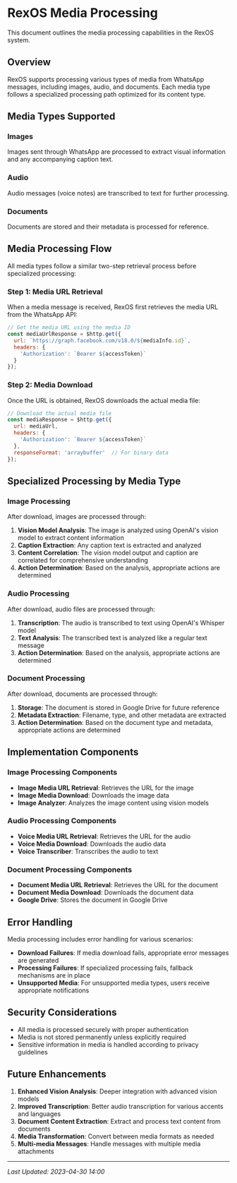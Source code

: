 # RexOS Media Processing

This document outlines the media processing capabilities in the RexOS system.

## Overview

RexOS supports processing various types of media from WhatsApp messages, including images, audio, and documents. Each media type follows a specialized processing path optimized for its content type.

## Media Types Supported

### Images

Images sent through WhatsApp are processed to extract visual information and any accompanying caption text.

### Audio

Audio messages (voice notes) are transcribed to text for further processing.

### Documents

Documents are stored and their metadata is processed for reference.

## Media Processing Flow

All media types follow a similar two-step retrieval process before specialized processing:

### Step 1: Media URL Retrieval

When a media message is received, RexOS first retrieves the media URL from the WhatsApp API:

```javascript
// Get the media URL using the media ID
const mediaUrlResponse = $http.get({
  url: `https://graph.facebook.com/v18.0/${mediaInfo.id}`,
  headers: {
    'Authorization': `Bearer ${accessToken}`
  }
});
```

### Step 2: Media Download

Once the URL is obtained, RexOS downloads the actual media file:

```javascript
// Download the actual media file
const mediaResponse = $http.get({
  url: mediaUrl,
  headers: {
    'Authorization': `Bearer ${accessToken}`
  },
  responseFormat: 'arraybuffer'  // For binary data
});
```

## Specialized Processing by Media Type

### Image Processing

After download, images are processed through:

1. **Vision Model Analysis**: The image is analyzed using OpenAI's vision model to extract content information
2. **Caption Extraction**: Any caption text is extracted and analyzed
3. **Content Correlation**: The vision model output and caption are correlated for comprehensive understanding
4. **Action Determination**: Based on the analysis, appropriate actions are determined

### Audio Processing

After download, audio files are processed through:

1. **Transcription**: The audio is transcribed to text using OpenAI's Whisper model
2. **Text Analysis**: The transcribed text is analyzed like a regular text message
3. **Action Determination**: Based on the analysis, appropriate actions are determined

### Document Processing

After download, documents are processed through:

1. **Storage**: The document is stored in Google Drive for future reference
2. **Metadata Extraction**: Filename, type, and other metadata are extracted
3. **Action Determination**: Based on the document type and metadata, appropriate actions are determined

## Implementation Components

### Image Processing Components

- **Image Media URL Retrieval**: Retrieves the URL for the image
- **Image Media Download**: Downloads the image data
- **Image Analyzer**: Analyzes the image content using vision models

### Audio Processing Components

- **Voice Media URL Retrieval**: Retrieves the URL for the audio
- **Voice Media Download**: Downloads the audio data
- **Voice Transcriber**: Transcribes the audio to text

### Document Processing Components

- **Document Media URL Retrieval**: Retrieves the URL for the document
- **Document Media Download**: Downloads the document data
- **Google Drive**: Stores the document in Google Drive

## Error Handling

Media processing includes error handling for various scenarios:

- **Download Failures**: If media download fails, appropriate error messages are generated
- **Processing Failures**: If specialized processing fails, fallback mechanisms are in place
- **Unsupported Media**: For unsupported media types, users receive appropriate notifications

## Security Considerations

- All media is processed securely with proper authentication
- Media is not stored permanently unless explicitly required
- Sensitive information in media is handled according to privacy guidelines

## Future Enhancements

1. **Enhanced Vision Analysis**: Deeper integration with advanced vision models
2. **Improved Transcription**: Better audio transcription for various accents and languages
3. **Document Content Extraction**: Extract and process text content from documents
4. **Media Transformation**: Convert between media formats as needed
5. **Multi-media Messages**: Handle messages with multiple media attachments

---

*Last Updated: 2023-04-30 14:00*
